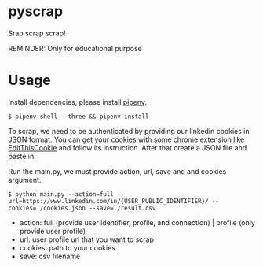 # pyscrap
Srap scrap scrap!

REMINDER: Only for educational purpose

# Usage
Install dependencies, please install [pipenv](https://pypi.org/project/pipenv/).
```$bash
$ pipenv shell --three && pipenv install
```
To scrap, we need to be authenticated by providing our linkedin cookies in JSON format.
You can get your cookies with some chrome extension like [EditThisCookie](https://chrome.google.com/webstore/detail/editthiscookie/fngmhnnpilhplaeedifhccceomclgfbg?hl=id)
and follow its instruction. After that create a JSON file and paste in.

Run the main.py, we must provide action, url, save and and cookies argument.
```$xslt
$ python main.py --action=full --url=https://www.linkedin.com/in/{USER_PUBLIC_IDENTIFIER}/ --cookies=./cookies.json --save=./result.csv
```
* action: full (provide user identifier, profile, and connection) | profile (only provide user profile)
* url: user profile url that you want to scrap
* cookies: path to your cookies
* save: csv filename
